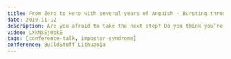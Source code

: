 ```yaml
---
title: From Zero to Hero with several years of Anguish - Bursting through barriers
date: 2019-11-12
description: Are you afraid to take the next step? Do you think you’re not good enough? Or wonder why you were hired in the first place? This is what we call Impostor Syndrome. Did you know some of the most famous, brilliant and amazing people suffer from it? In this talk I will share my experience and thoughts and hopefully help you take that step to become the developer you really want to become.
video: LXkNSEjUokE
tags: [conference-talk, imposter-syndrome]
conference: BuildStuff Lithuania
---
```

